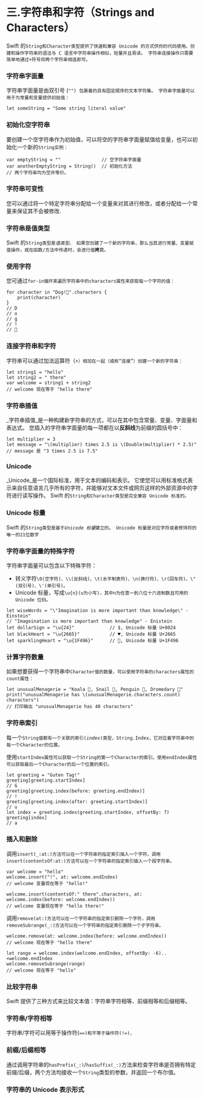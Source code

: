 # 三.字符串和字符（Strings and Characters）

Swift 的`String和Character类型提供了快速和兼容 Unicode 的方式供你的代码使用。创建和操作字符串的语法与 C 语言中字符串操作相似，轻量并且易读。 字符串连接操作只需要简单地通过+符号将两个字符串相连即可。`

### 字符串字面量

字符串字面量是由双引号 \(`"") 包裹着的具有固定顺序的文本字符集。 字符串字面量可以用于为常量和变量提供初始值：`

```
let someString = "Some string literal value"
```

### 初始化空字符串

要创建一个空字符串作为初始值，可以将空的字符串字面量赋值给变量，也可以初始化一个新的`String实例：`

```
var emptyString = ""               // 空字符串字面量
var anotherEmptyString = String()  // 初始化方法
// 两个字符串均为空并等价。
```

### 字符串可变性

您可以通过将一个特定字符串分配给一个变量来对其进行修改，或者分配给一个常量来保证其不会被修改.

### 字符串是值类型

Swift 的`String类型是`_`值类型`_`。 如果您创建了一个新的字符串，那么当其进行常量、变量赋值操作，或在函数/方法中传递时，会进行值`**`拷贝`**`。`

### 使用字符

您可通过`for-in循环来遍历字符串中的characters属性来获取每一个字符的值：`

```
for character in "Dog!🐶".characters {
    print(character)
}
// D
// o
// g
// !
// 🐶
```

### 连接字符串和字符

字符串可以通过加法运算符（`+）相加在一起（或称“连接”）创建一个新的字符串：`

```
let string1 = "hello"
let string2 = " there"
var welcome = string1 + string2
// welcome 现在等于 "hello there"
```

### 字符串插值

_字符串插值_是一种构建新字符串的方式，可以在其中包含常量、变量、字面量和表达式。 您插入的字符串字面量的每一项都在以**反斜线**为前缀的圆括号中：

```
let multiplier = 3
let message = "\(multiplier) times 2.5 is \(Double(multiplier) * 2.5)"
// message 是 "3 times 2.5 is 7.5"
```

### Unicode

_Unicode_是一个国际标准，用于文本的编码和表示。 它使您可以用标准格式表示来自任意语言几乎所有的字符，并能够对文本文件或网页这样的外部资源中的字符进行读写操作。 Swift 的`String和Character类型是完全兼容 Unicode 标准的。`

### Unicode 标量

Swift 的`String类型是基于`_`Unicode 标量`_`建立的。 Unicode 标量是对应字符或者修饰符的唯一的21位数字`

### 字符串字面量的特殊字符

字符串字面量可以包含以下特殊字符：

* 转义字符`\0(空字符)、\\(反斜线)、\t(水平制表符)、\n(换行符)、\r(回车符)、\"(双引号)、\'(单引号)。`
* Unicode 标量，写成`\u{n}(u为小写)，其中n为任意一到八位十六进制数且可用的 Unicode 位码。`

```
let wiseWords = "\"Imagination is more important than knowledge\" - Einstein"
// "Imageination is more important than knowledge" - Enistein
let dollarSign = "\u{24}"             // $, Unicode 标量 U+0024
let blackHeart = "\u{2665}"           // ♥, Unicode 标量 U+2665
let sparklingHeart = "\u{1F496}"      // 💖, Unicode 标量 U+1F496
```

### 计算字符数量

如果想要获得一个字符串中`Character值的数量，可以使用字符串的characters属性的count属性：`

```
let unusualMenagerie = "Koala 🐨, Snail 🐌, Penguin 🐧, Dromedary 🐪"
print("unusualMenagerie has \(unusualMenagerie.characters.count) characters")
// 打印输出 "unusualMenagerie has 40 characters"
```

### 字符串索引

每一个`String值都有一个关联的索引(`_`index`_`)类型，String.Index，它对应着字符串中的每一个Character的位置。`

使用`startIndex属性可以获取一个String的第一个Character的索引。使用endIndex属性可以获取最后一个Character的后一个位置的索引。`

```
let greeting = "Guten Tag!"
greeting[greeting.startIndex]
// G
greeting[greeting.index(before: greeting.endIndex)]
// !
greeting[greeting.index(after: greeting.startIndex)]
// u
let index = greeting.index(greeting.startIndex, offsetBy: 7)
greeting[index]
// a
```

### 插入和删除

调用`insert(_:at:)方法可以在一个字符串的指定索引插入一个字符，调用insert(contentsOf:at:)方法可以在一个字符串的指定索引插入一个段字符串。`

```
var welcome = "hello"
welcome.insert("!", at: welcome.endIndex)
// welcome 变量现在等于 "hello!"

welcome.insert(contentsOf:" there".characters, at: welcome.index(before: welcome.endIndex))
// welcome 变量现在等于 "hello there!"
```

调用`remove(at:)方法可以在一个字符串的指定索引删除一个字符，调用removeSubrange(_:)方法可以在一个字符串的指定索引删除一个子字符串。`

```
welcome.remove(at: welcome.index(before: welcome.endIndex))
// welcome 现在等于 "hello there"

let range = welcome.index(welcome.endIndex, offsetBy: -6)..<welcome.endIndex
welcome.removeSubrange(range)
// welcome 现在等于 "hello"
```

### 比较字符串

Swift 提供了三种方式来比较文本值：字符串字符相等、前缀相等和后缀相等。

### 字符串/字符相等

字符串/字符可以用等于操作符\(`==)和不等于操作符(!=)，`

### 前缀/后缀相等

通过调用字符串的`hasPrefix(_:)`/`hasSuffix(_:)`方法来检查字符串是否拥有特定前缀/后缀，两个方法均接收一个`String`类型的参数，并返回一个布尔值。

### 字符串的 Unicode 表示形式



